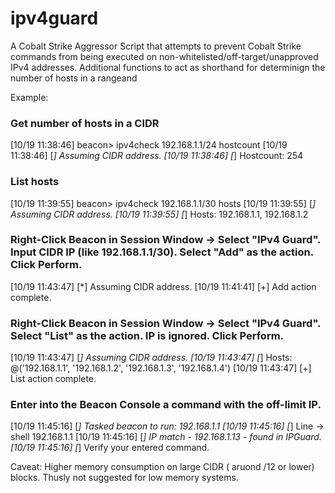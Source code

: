 # ipv4guard

A Cobalt Strike Aggressor Script that attempts to prevent Cobalt Strike commands from being executed on non-whitelisted/off-target/unapproved IPv4 addresses.
Additional functions to act as shorthand for determinign the number of hosts in a rangeand

Example:

### Get number of hosts in a CIDR
[10/19 11:38:46] beacon> ipv4check 192.168.1.1/24 hostcount
[10/19 11:38:46] [*] Assuming CIDR address.
[10/19 11:38:46] [*] Hostcount: 254

### List hosts
[10/19 11:39:55] beacon> ipv4check 192.168.1.1/30 hosts
[10/19 11:39:55] [*] Assuming CIDR address.
[10/19 11:39:55] [*] Hosts: 192.168.1.1, 192.168.1.2

### Right-Click Beacon in Session Window -> Select "IPv4 Guard". Input CIDR IP (like 192.168.1.1/30). Select "Add" as the action. Click Perform.
[10/19 11:43:47] [*] Assuming CIDR address.
[10/19 11:41:41] [+] Add action complete.

### Right-Click Beacon in Session Window -> Select "IPv4 Guard". Select "List" as the action. IP is ignored. Click Perform.
[10/19 11:43:47] [*] Assuming CIDR address.
[10/19 11:43:47] [*] Hosts: @('192.168.1.1', '192.168.1.2', '192.168.1.3', '192.168.1.4')
[10/19 11:43:47] [+] List action complete.

### Enter into the Beacon Console a command with the off-limit IP.
[10/19 11:45:16] [*] Tasked beacon to run: 192.168.1.1
[10/19 11:45:16] [*]  Line -> shell 192.168.1.1
[10/19 11:45:16] [*] IP match - 192.168.1.13 - found in IPGuard.
[10/19 11:45:16] [*] Verify your entered command.


Caveat:
Higher memory consumption on large CIDR ( aruond /12 or lower) blocks. Thusly not suggested for low memory systems.
